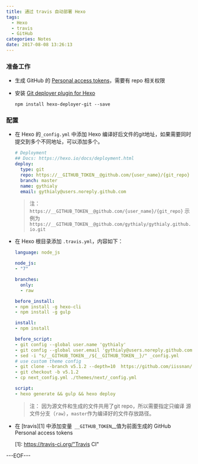 ```yaml
---
title: 通过 travis 自动部署 Hexo
tags:
  - Hexo
  - travis
  - GitHub
categories: Notes
date: 2017-08-08 13:26:13
---
```





### 准备工作

- 生成 GitHub 的 [Personal access tokens](https://github.com/settings/tokens)，需要有 repo 相关权限

- 安装 [Git deployer plugin for Hexo](https://github.com/hexojs/hexo-deployer-git)
  ```shell
  npm install hexo-deployer-git --save
  ```

### 配置

- 在 Hexo 的`_config.yml` 中添加 Hexo 编译好后文件的git地址，如果需要同时提交到多个不同地址，可以添加多个。

  ```yaml
  # Deployment
  ## Docs: https://hexo.io/docs/deployment.html
  deploy:
    type: git
    repo: https://__GITHUB_TOKEN__@github.com/{user_name}/{git_repo}
    branch: master
    name: gythialy
    email: gythialy@users.noreply.github.com
  ```
  > 注：`https://__GITHUB_TOKEN__@github.com/{user_name}/{git_repo}`  示例为 `https://__GITHUB_TOKEN__@github.com/gythialy/gythialy.github.io.git`

- 在 Hexo 根目录添加 `.travis.yml`，内容如下：

  ```yaml
  language: node_js

  node_js:
  - "7"

  branches:
    only:
    - raw

  before_install:
  - npm install -g hexo-cli
  - npm install -g gulp

  install:
  - npm install

  before_script:
  - git config --global user.name 'gythialy'
  - git config --global user.email 'gythialy@users.noreply.github.com'
  - sed -i "s/__GITHUB_TOKEN__/${__GITHUB_TOKEN__}/" _config.yml
  # use custom theme config
  - git clone --branch v5.1.2 --depth=10  https://github.com/iissnan/hexo-theme-next.git themes/next
  - git checkout -b v5.1.2
  - cp next_config.yml ./themes/next/_config.yml

  script:
  - hexo generate && gulp && hexo deploy
  ```

	> 注： 因为源文件和生成的文件共用了git repo，所以需要指定只编译 源文件分支（`raw`），`master`作为编译好的文件存放路径。

- 在 [travis][1] 中添加变量` __GITHUB_TOKEN`__值为前面生成的 GitHub  Personal access tokens

  [1]: https://travis-ci.org/"Travis CI"

---EOF---